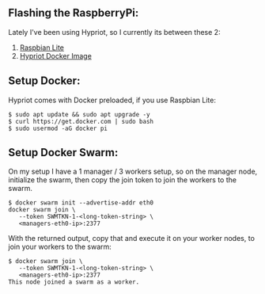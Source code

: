 ## Flashing the RaspberryPi:

Lately I've been using Hypriot, so I currently its between these 2:

1. [Raspbian Lite](https://www.raspberrypi.org/downloads/raspbian/)
2. [Hypriot Docker Image](https://blog.hypriot.com/downloads/)

## Setup Docker:

Hypriot comes with Docker preloaded, if you use Raspbian Lite:

```
$ sudo apt update && sudo apt upgrade -y
$ curl https://get.docker.com | sudo bash
$ sudo usermod -aG docker pi
```

## Setup Docker Swarm:

On my setup I have a 1 manager / 3 workers setup, so on the manager node, initialize the swarm, 
then copy the join token to join the workers to the swarm.

```
$ docker swarm init --advertise-addr eth0
docker swarm join \    
   --token SWMTKN-1-<long-token-string> \
   <managers-eth0-ip>:2377
```

With the returned output, copy that and execute it on your worker nodes, to join your workers to the swarm:

```
$ docker swarm join \    
   --token SWMTKN-1-<long-token-string> \
   <managers-eth0-ip>:2377
This node joined a swarm as a worker.
```
